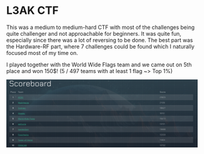 # L3AK CTF

This was a medium to medium-hard CTF with most of the challenges being quite challenger and not approachable for beginners. It was quite fun, especially since there was a lot of reversing to be done. The best part was the Hardware-RF part, where 7 challenges could be found which I naturally focused most of my time on.

I played together with the World Wide Flags team and we came out on 5th place and won 150$! 
(5 / 497 teams with at least 1 flag ~> Top 1%)

![Scoreboard](scoreboard.png)